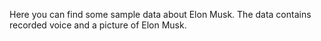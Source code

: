 Here you can find some sample data about Elon Musk. The data contains recorded voice and a picture of Elon Musk.
